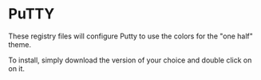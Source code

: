 # PuTTY

These registry files will configure Putty to use the colors for the "one half" theme.

To install, simply download the version of your choice and double click on on it.
